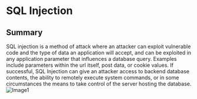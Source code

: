 # SQL Injection
## Summary
SQL injection is a method of attack where an attacker can exploit vulnerable code and the type of data an application will accept, and can be exploited in any application parameter that influences a database query. Examples include parameters within the url itself, post data, or cookie values. If successful, SQL Injection can give an attacker access to backend database contents, the ability to remotely execute system commands, or in some circumstances the means to take control of the server hosting the database. 
![Image1](/IMAGES/SQL-I.png "SQL-I")
